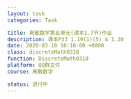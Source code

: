 ```yaml
---
layout: task
categories: Task

title: 离散数学第五单元(课本1.7节)作业
description: 课本P33 1.19(1)(5) & 1.20
date: 2020-03-10 10:10:00 +0800
class: discreteMath0310
function: DiscreteMath0310
platform: QQ群文件
course: 离散数学

status: 进行中
---
```


